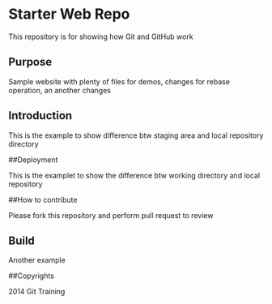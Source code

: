 # Starter Web Repo

This repository is for showing how Git and GitHub work

## Purpose

Sample website with plenty of files for demos, changes for rebase operation, an another changes

## Introduction

This is the example to show difference btw staging area and local repository directory

##Deployment

This is the examplet to show the difference btw working directory and local repository

##How to contribute

Please fork this repository and perform pull request to review

## Build

Another example

##Copyrights

2014 Git Training
